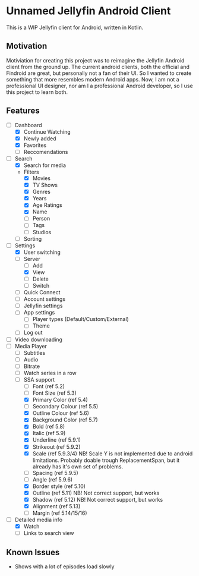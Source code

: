 # Unnamed Jellyfin Android Client

This is a WIP Jellyfin client for Android, written in Kotlin.

## Motivation

Motiviation for creating this project was to reimagine the Jellyfin Android client from the ground up. The current android clients, both the official and Findroid are great, but personally not a fan of their UI. So I wanted to create something that more resembles modern Android apps. Now, I am not a professional UI designer, nor am I a professional Android developer, so I use this project to learn both.

## Features

- [ ] Dashboard
  - [X] Continue Watching
  - [X] Newly added
  - [X] Favorites
  - [ ] Reccomendations
- [ ] Search
  - [X] Search for media
  - Filters
    - [X] Movies
    - [X] TV Shows
    - [X] Genres
    - [X] Years
    - [X] Age Ratings
    - [X] Name
    - [ ] Person
    - [ ] Tags
    - [ ] Studios
  - [ ] Sorting
- [ ] Settings
  - [X] User switching
  - [ ] Server
    - [ ] Add
    - [X] View
    - [ ] Delete
    - [ ] Switch
  - [ ] Quick Connect
  - [ ] Account settings
  - [ ] Jellyfin settings
  - [ ] App settings
    - [ ] Player types (Default/Custom/External)
    - [ ] Theme
  - [ ] Log out
- [ ] Video downloading
- [ ] Media Player
  - [ ] Subtitles
  - [ ] Audio
  - [ ] Bitrate
  - [ ] Watch series in a row
  - [ ] SSA support
    - [ ] Font (ref 5.2)
    - [ ] Font Size (ref 5.3)
    - [X] Primary Color (ref 5.4)
    - [ ] Secondary Colour (ref 5.5)
    - [X] Outline Colour (ref 5.6)
    - [X] Background Color (ref 5.7)
    - [X] Bold (ref 5.8)
    - [X] Italic (ref 5.9)
    - [X] Underline (ref 5.9.1)
    - [X] Strikeout (ref 5.9.2)
    - [X] Scale (ref 5.9.3/4) NB! Scale Y is not implemented due to android limitations. Probably doable trough ReplacementSpan, but it already has it's own set of problems.
    - [ ] Spacing  (ref 5.9.5)
    - [ ] Angle (ref 5.9.6)
    - [X] Border style (ref 5.10)
    - [X] Outline (ref 5.11) NB! Not correct support, but works
    - [X] Shadow (ref 5.12) NB! Not correct support, but works
    - [X] Alignment (ref 5.13)
    - [ ] Margin  (ref 5.14/15/16)
- [ ] Detailed media info
  - [X] Watch
  - [ ] Links to search view

## Known Issues

- Shows with a lot of episodes load slowly
